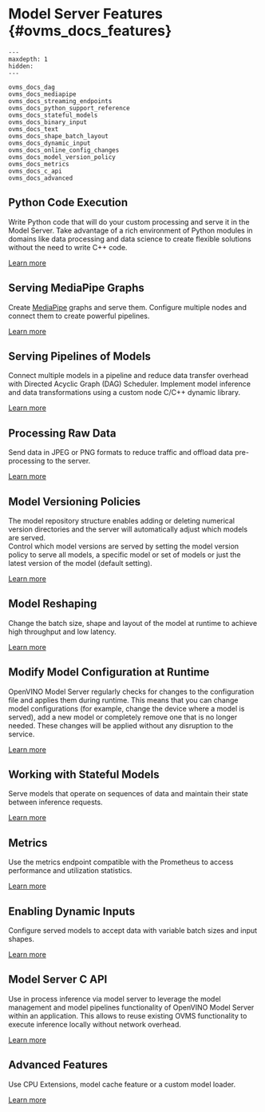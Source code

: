 # Model Server Features {#ovms_docs_features}

```{toctree}
---
maxdepth: 1
hidden:
---

ovms_docs_dag
ovms_docs_mediapipe
ovms_docs_streaming_endpoints
ovms_docs_python_support_reference
ovms_docs_stateful_models
ovms_docs_binary_input
ovms_docs_text
ovms_docs_shape_batch_layout
ovms_docs_dynamic_input
ovms_docs_online_config_changes
ovms_docs_model_version_policy
ovms_docs_metrics
ovms_docs_c_api
ovms_docs_advanced
```

## Python Code Execution
Write Python code that will do your custom processing and serve it in the Model Server. 
Take advantage of a rich environment of Python modules in domains like data processing and data science to create flexible solutions without the need to write C++ code.

[Learn more](python_support/reference.md)

## Serving MediaPipe Graphs
Create [MediaPipe](https://developers.google.com/mediapipe/framework/framework_concepts/overview) graphs and serve them. Configure multiple nodes and connect them to create powerful pipelines.

[Learn more](mediapipe.md)

## Serving Pipelines of Models
Connect multiple models in a pipeline and reduce data transfer overhead with Directed Acyclic Graph (DAG) Scheduler. 
Implement model inference and data transformations using a custom node C/C++ dynamic library.

[Learn more](dag_scheduler.md)

## Processing Raw Data
Send data in JPEG or PNG formats to reduce traffic and offload data pre-processing to the server.

[Learn more](binary_input.md)

## Model Versioning Policies
The model repository structure enables adding or deleting numerical version directories and the server will automatically adjust which models are served.  
Control which model versions are served by setting the model version policy to serve all models, a specific model or set of models or just the latest version of the model (default setting).

[Learn more](model_version_policy.md)

## Model Reshaping
Change the batch size, shape and layout of the model at runtime to achieve high throughput and low latency.

[Learn more](shape_batch_size_and_layout.md)

## Modify Model Configuration at Runtime
OpenVINO Model Server regularly checks for changes to the configuration file and applies them during runtime. This means that you can change model configurations 
(for example, change the device where a model is served), add a new model or completely remove one that is no longer needed. These changes will be applied without any disruption to the service.

[Learn more](online_config_changes.md)

## Working with Stateful Models
Serve models that operate on sequences of data and maintain their state between inference requests.

[Learn more](stateful_models.md)

## Metrics
Use the metrics endpoint compatible with the Prometheus to access performance and utilization statistics.

[Learn more](metrics.md)

## Enabling Dynamic Inputs
Configure served models to accept data with variable batch sizes and input shapes.

[Learn more](dynamic_input.md)

## Model Server C API
Use in process inference via model server to leverage the model management and model pipelines functionality of OpenVINO Model Server within an application. This allows to reuse existing OVMS functionality to execute inference locally without network overhead.

[Learn more](model_server_c_api.md)

## Advanced Features
Use CPU Extensions, model cache feature or a custom model loader.

[Learn more](advanced_topics.md)
